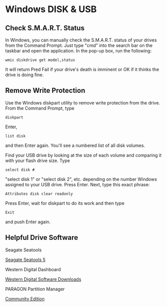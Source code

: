 # Windows DISK & USB

## Check S.M.A.R.T. Status
In Windows, you can manually check the S.M.A.R.T. status of your drives from the Command Prompt. Just type "cmd" into the search bar on the taskbar and open the application. In the pop-up box, run the following:

```console
wmic diskdrive get model,status
```

It will return Pred Fail if your drive's death is imminent or OK if it thinks the drive is doing fine.

## Remove Write Protection
Use the Windows diskpart utility to remove write protection from the drive.
From the Command Prompt, type
```console
diskpart
```
Enter,
```console
list disk
```
and then Enter again. You'll see a numbered list of all disk volumes.

Find your USB drive by looking at the size of each volume and comparing it with your flash drive size. Type
```console
select disk #
```
"select disk 1" or "select disk 2", etc. depending on the number Windows assigned to your USB drive.
Press Enter.
Next, type this exact phrase:
```console
Attributes disk clear readonly
```
Press Enter, wait for diskpart to do its work and then type
```console
Exit
```
 and push Enter again.
 
## Helpful Drive Software
Seagate Seatools

[Seagate Seatools 5](https://www.seagate.com/support/downloads/seatools/)

Western Digital Dashboard

[Western Digital Software Downloads](https://support-en.wd.com/app/products/downloads/softwaredownloads)

PARAGON Partition Manager

[Community Edition](https://www.paragon-software.com/us/free/pm-express/)
